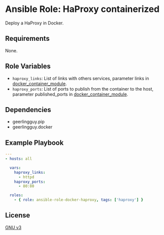 Ansible Role: HaProxy containerized
=========
Deploy a HaProxy in Docker.

Requirements
------------
None.

Role Variables
--------------

* `haproxy_links`: List of links with others services, parameter links in [docker_container_module](https://docs.ansible.com/ansible/latest/modules/docker_container_module.html#parameter-links).
* `haproxy_ports`: List of ports to publish from the container to the host, parameter published_ports in [docker_container_module](https://docs.ansible.com/ansible/latest/modules/docker_container_module.html#parameter-published_ports).

Dependencies
------------
* geerlingguy.pip
* geerlingguy.docker

Example Playbook
----------------

``` yaml
---
- hosts: all

  vars:
    haproxy_links:
      - httpd
    haproxy_ports:
      - 80:80

  roles:
    - { role: ansible-role-docker-haproxy, tags: ['haproxy'] }
```

License
-------

[GNU v3](LICENSE)
